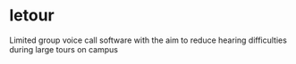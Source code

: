 # letour
Limited group voice call software with the aim to reduce hearing difficulties during large tours on campus
